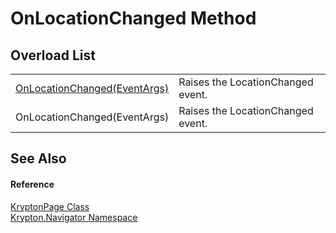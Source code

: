 # OnLocationChanged Method


## Overload List
<table>
<tr>
<td><a href="9bf98508-f5d4-b502-fea5-73decea94604.md">OnLocationChanged(EventArgs)</a></td>
<td>Raises the LocationChanged event.</td></tr>
<tr>
<td>OnLocationChanged(EventArgs)</td>
<td>Raises the LocationChanged event.</td></tr>
</table>

## See Also


#### Reference
<a href="6152055e-8626-d35d-405b-6d965a03471a.md">KryptonPage Class</a>  
<a href="a21ac074-d119-3dc6-bd1c-d3a12c0128bc.md">Krypton.Navigator Namespace</a>  
